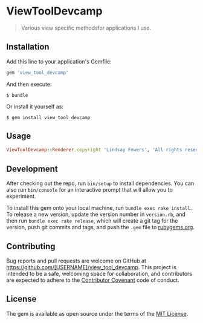 # ViewToolDevcamp

> Various view specific methodsfor applications I use.

## Installation

Add this line to your application's Gemfile:

```ruby
gem 'view_tool_devcamp'
```

And then execute:

    $ bundle

Or install it yourself as:

    $ gem install view_tool_devcamp

## Usage

```ruby
ViewToolDevcamp::Renderer.copyright 'Lindsay Fowers', 'All rights reserved'
```

## Development

After checking out the repo, run `bin/setup` to install dependencies. You can also run `bin/console` for an interactive prompt that will allow you to experiment.

To install this gem onto your local machine, run `bundle exec rake install`. To release a new version, update the version number in `version.rb`, and then run `bundle exec rake release`, which will create a git tag for the version, push git commits and tags, and push the `.gem` file to [rubygems.org](https://rubygems.org).

## Contributing

Bug reports and pull requests are welcome on GitHub at https://github.com/[USERNAME]/view_tool_devcamp. This project is intended to be a safe, welcoming space for collaboration, and contributors are expected to adhere to the [Contributor Covenant](http://contributor-covenant.org) code of conduct.


## License

The gem is available as open source under the terms of the [MIT License](http://opensource.org/licenses/MIT).


